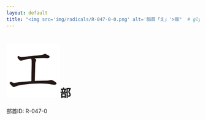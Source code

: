 ```yaml
---
layout: default
title: "<img src='img/radicals/R-047-0-0.png' alt='部首「え」'>部"  # glyphをタイトルに使用
---
```


# <img src='img/radicals/R-047-0-0.png' alt='部首「え」'>部
部首ID: R-047-0
